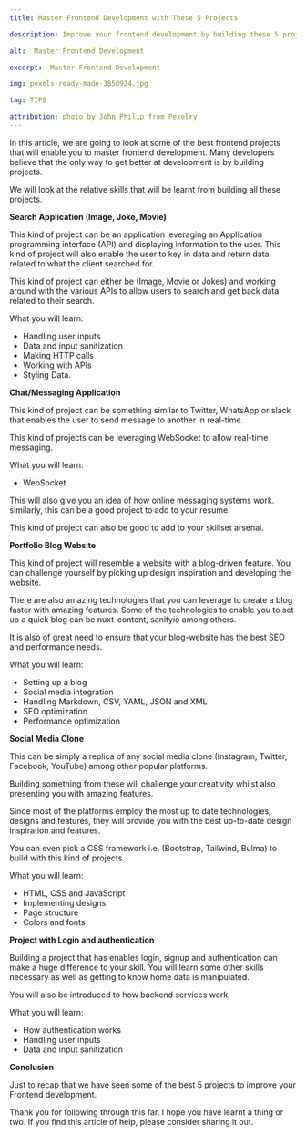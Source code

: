 ```yaml
---
title: Master Frontend Development with These 5 Projects

description: Improve your frontend development by building these 5 projects

alt:  Master Frontend Development

excerpt:  Master Frontend Development

img: pexels-ready-made-3850924.jpg

tag: TIPS

attribution: photo by John Philip from Pexelry
---
```

In this article, we are going to look at some of the best frontend projects that will enable you to master frontend development.
Many developers believe that the only way to get better at development is by building projects.

We will look at the relative skills that will be learnt from building all these projects.

**Search Application (Image, Joke, Movie)**

This kind of project can be an application leveraging an Application programming interface (API) and displaying information to the user. This kind of project will also enable the user to key in data and return data related to what the client searched for.

This kind of project can either be (Image, Movie or Jokes) and working around with the various APIs to allow users to search and get back data related to their search.

What you will learn:

- Handling user inputs
- Data and input sanitization
- Making HTTP calls
-  Working with APIs
- Styling Data.

**Chat/Messaging Application**

This kind of project can be something similar to Twitter, WhatsApp or slack that enables the user to send message to another in real-time.

This kind of projects can be leveraging WebSocket to allow real-time messaging.

What you will learn:

- WebSocket

This will also give you an idea of how online messaging systems work. similarly, this can be a good project to add to your resume.

This kind of project can also be good to add to your skillset arsenal.

**Portfolio Blog Website**

This kind of project will resemble a website with a blog-driven feature. You can challenge yourself by picking up design inspiration and developing the website.

There are also amazing technologies that you can leverage to create a blog faster with amazing features. Some of the technologies to enable you to set up a quick blog can be nuxt-content, sanityio among others.

It is also of great need to ensure that your blog-website has the best SEO and performance needs.

What you will learn:

- Setting up a blog
- Social media integration
- Handling Markdown, CSV, YAML, JSON and XML
- SEO optimization
- Performance optimization

**Social Media Clone**

This can be simply a replica of any social media clone (Instagram, Twitter, Facebook, YouTube) among other popular platforms.

Building something from these will challenge your creativity whilst also presenting you with amazing features. 

Since most of the platforms employ the most up to date technologies, designs and features, they will provide you with the best up-to-date design inspiration and features.

You can even pick a CSS framework i.e. (Bootstrap, Tailwind, Bulma) to build with this kind of projects.

What you will learn:

- HTML, CSS and JavaScript
- Implementing designs
- Page structure
- Colors and fonts
   
**Project with Login and authentication**

Building a project that has enables login, signup and authentication can make a huge difference to your skill. You will learn some other skills necessary as well as getting to know home data is manipulated.

You will also be introduced to how backend services work.

What you will learn:

- How authentication works
- Handling user inputs
- Data and input sanitization

**Conclusion**

Just to recap that we have seen some of the best 5 projects to improve your Frontend development.

Thank you for following through this far. I hope you have learnt a thing or two. If you find this article of help, please consider sharing it out.
